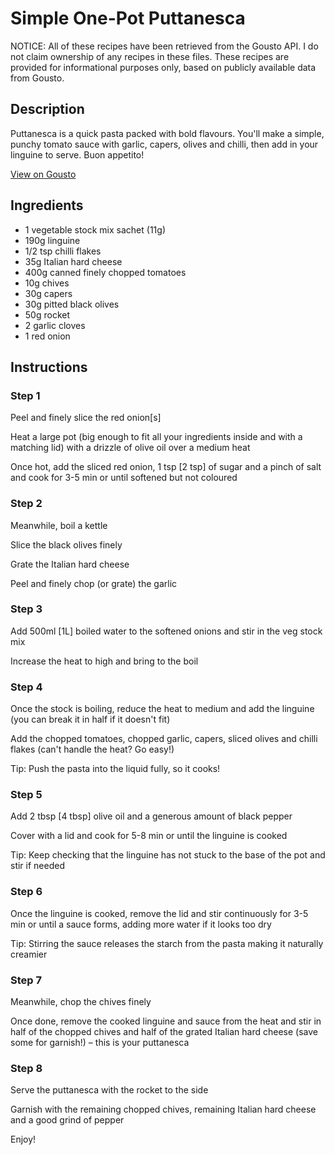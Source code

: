 # Simple One-Pot Puttanesca 

NOTICE: All of these recipes have been retrieved from the Gousto API. I do not claim ownership of any recipes in these files. These recipes are provided for informational purposes only, based on publicly available data from Gousto.

## Description

Puttanesca is a quick pasta packed with bold flavours. You'll make a simple, punchy tomato sauce with garlic, capers, olives and chilli, then add in your linguine to serve. Buon appetito! 

[View on Gousto](https://www.gousto.co.uk/recipes/cookbook/simple-one-pot-puttanesca)

## Ingredients

- 1 vegetable stock mix sachet (11g)
- 190g linguine
- 1/2 tsp chilli flakes
- 35g Italian hard cheese
- 400g canned finely chopped tomatoes
- 10g chives
- 30g capers
- 30g pitted black olives
- 50g rocket
- 2 garlic cloves
- 1 red onion

## Instructions


### Step 1

Peel and finely slice the red onion<span class="text-danger">[s]</span>

Heat a large pot (big enough to fit all your ingredients inside and with a matching lid) with a drizzle of olive oil over a medium heat

Once hot, add the sliced red onion, 1 tsp <span class="text-danger">[2 tsp]</span> of sugar and a pinch of salt and cook for 3-5 min or until softened but not coloured


### Step 2

Meanwhile, boil a kettle

Slice the black olives finely

Grate the Italian hard cheese

Peel and finely chop (or grate) the garlic


### Step 3

Add 500ml <span class="text-danger">[1L]</span> boiled water to the softened onions and stir in the veg stock mix

Increase the heat to high and bring to the boil


### Step 4

Once the stock is boiling, reduce the heat to medium and add the linguine (you can break it in half if it doesn't fit)

Add the chopped tomatoes, chopped garlic, capers, sliced olives and chilli flakes (can't handle the heat? Go easy!)

Tip: Push the pasta into the liquid fully, so it cooks!


### Step 5

Add 2 tbsp <span class="text-danger">[4 tbsp]</span> olive oil and a generous amount of black pepper

Cover with a lid and cook for 5-8 min or until the linguine is cooked

Tip: Keep checking that the linguine has not stuck to the base of the pot and stir if needed


### Step 6

Once the linguine is cooked, remove the lid and stir continuously for 3-5 min or until a sauce forms, adding more water if it looks too dry

Tip: Stirring the sauce releases the starch from the pasta making it naturally creamier


### Step 7

Meanwhile, chop the chives finely

Once done, remove the cooked linguine and sauce from the heat and stir in half of the chopped chives and half of the grated Italian hard cheese (save some for garnish!) – this is your puttanesca

### Step 8

Serve the puttanesca with the rocket to the side

Garnish with the remaining chopped chives, remaining Italian hard cheese and a good grind of pepper

Enjoy!

